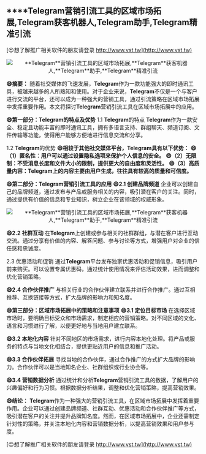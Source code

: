 ## ****Telegram**营销引流工具的区域市场拓展,**Telegram**获客机器人,**Telegram**助手,**Telegram**精准引流**

[😍想了解推广相关软件的朋友请登录 http://www.vst.tw](http://www.vst.tw)

 <center><img src="https://vst.tw/MP4/tuiguang/png/6.png" alt="**Telegram**营销引流工具的区域市场拓展,**Telegram**获客机器人,**Telegram**助手,**Telegram**精准引流"></center>

**😄摘要：**
随着社交媒体的飞速发展，**Telegram**作为一款功能强大的即时通讯工具，被越来越多的人所熟知和使用。对于企业来说，**Telegram**不仅是一个与客户进行交流的平台，还可以成为一种强大的营销工具，通过引流策略在区域市场拓展中发挥重要作用。本文将探讨**Telegram**营销引流工具在区域市场拓展中的应用。

**😄第一部分：**Telegram**的特点及优势**
1.1 **Telegram**的特点
**Telegram**作为一款安全、稳定且功能丰富的即时通讯工具，拥有多语言支持、群组聊天、频道订阅、文件传输等功能，使得用户能够方便地进行信息交流和分享。

1.2 **Telegram**的优势
**😄相较于其他社交媒体平台，**Telegram**具有以下优势：**
**😄（1）匿名性：用户可以通过设置隐私选项来保护个人信息的安全。**
**😄（2）无限制：不受消息长度和文件大小的限制，提供更大的自由度和灵活性。**
**😄（3）高质量内容：**Telegram**上的内容主要由用户生成，往往具有较高的质量和可信度。**

**😄第二部分：**Telegram**营销引流工具的应用**
**😄2.1 创建品牌频道**
企业可以创建自己的品牌频道，通过发布与产品或服务相关的内容，吸引潜在客户的关注。同时，通过提供有价值的信息和专业知识，树立企业在该领域的权威形象。

 <center><img src="https://vst.tw/MP4/tuiguang/png/4.png" alt="**Telegram**营销引流工具的区域市场拓展,**Telegram**获客机器人,**Telegram**助手,**Telegram**精准引流"></center>

**😄2.2 社群互动**
在**Telegram**上创建或参与相关的社群群组，与潜在客户进行互动交流。通过分享有价值的内容、解答问题、参与讨论等方式，增强用户对企业的信任感和忠诚度。

2.3 优惠活动和促销
通过**Telegram**平台发布独家优惠活动和促销信息，吸引用户前来购买。可以设置专属优惠码，通过统计使用情况来评估活动效果，进而调整和优化营销策略。

**😄2.4 合作伙伴推广**
与相关行业的合作伙伴建立联系并进行合作推广。通过互相推荐、互换链接等方式，扩大品牌的影响力和知名度。

**😄第三部分：区域市场拓展中的策略和注意事项**
**😄3.1 定位目标市场**
在选择区域市场时，要明确目标受众和市场需求，制定相应的营销策略。对不同区域的文化、语言和习惯进行了解，以便更好地与当地用户建立联系。

**😄3.2 本地化内容**
针对不同地区的市场需求，进行内容本地化处理。将产品或服务的特点与当地文化相结合，提供更贴近用户的信息和推广活动。

**😄3.3 合作伙伴拓展**
寻找当地的合作伙伴，通过合作推广的方式扩大品牌的影响力。合作伙伴可以是当地知名企业、社群组织或行业协会等。

**😄3.4 营销数据分析**
通过统计和分析**Telegram**营销引流工具的数据，了解用户的兴趣偏好和行为习惯。根据数据分析结果，调整和优化营销策略，提高营销效果。

**😄结论：**
**Telegram**作为一种强大的营销引流工具，在区域市场拓展中发挥着重要作用。企业可以通过创建品牌频道、社群互动、优惠活动和合作伙伴推广等方式，吸引潜在客户的关注并提升品牌知名度。然而，在区域市场拓展中，企业还需制定针对性的策略，并关注本地化内容和营销数据分析，以提高营销效果和用户参与度。

[😍想了解推广相关软件的朋友请登录 http://www.vst.tw](http://www.vst.tw)




